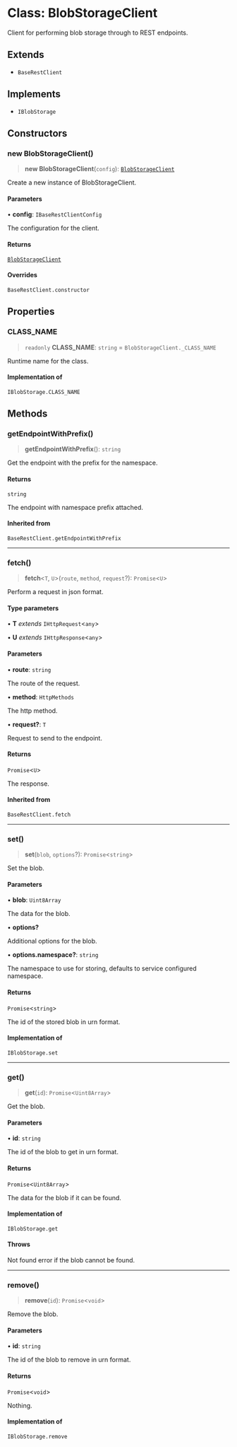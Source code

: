# Class: BlobStorageClient

Client for performing blob storage through to REST endpoints.

## Extends

- `BaseRestClient`

## Implements

- `IBlobStorage`

## Constructors

### new BlobStorageClient()

> **new BlobStorageClient**(`config`): [`BlobStorageClient`](BlobStorageClient.md)

Create a new instance of BlobStorageClient.

#### Parameters

• **config**: `IBaseRestClientConfig`

The configuration for the client.

#### Returns

[`BlobStorageClient`](BlobStorageClient.md)

#### Overrides

`BaseRestClient.constructor`

## Properties

### CLASS\_NAME

> `readonly` **CLASS\_NAME**: `string` = `BlobStorageClient._CLASS_NAME`

Runtime name for the class.

#### Implementation of

`IBlobStorage.CLASS_NAME`

## Methods

### getEndpointWithPrefix()

> **getEndpointWithPrefix**(): `string`

Get the endpoint with the prefix for the namespace.

#### Returns

`string`

The endpoint with namespace prefix attached.

#### Inherited from

`BaseRestClient.getEndpointWithPrefix`

***

### fetch()

> **fetch**\<`T`, `U`\>(`route`, `method`, `request`?): `Promise`\<`U`\>

Perform a request in json format.

#### Type parameters

• **T** *extends* `IHttpRequest`\<`any`\>

• **U** *extends* `IHttpResponse`\<`any`\>

#### Parameters

• **route**: `string`

The route of the request.

• **method**: `HttpMethods`

The http method.

• **request?**: `T`

Request to send to the endpoint.

#### Returns

`Promise`\<`U`\>

The response.

#### Inherited from

`BaseRestClient.fetch`

***

### set()

> **set**(`blob`, `options`?): `Promise`\<`string`\>

Set the blob.

#### Parameters

• **blob**: `Uint8Array`

The data for the blob.

• **options?**

Additional options for the blob.

• **options.namespace?**: `string`

The namespace to use for storing, defaults to service configured namespace.

#### Returns

`Promise`\<`string`\>

The id of the stored blob in urn format.

#### Implementation of

`IBlobStorage.set`

***

### get()

> **get**(`id`): `Promise`\<`Uint8Array`\>

Get the blob.

#### Parameters

• **id**: `string`

The id of the blob to get in urn format.

#### Returns

`Promise`\<`Uint8Array`\>

The data for the blob if it can be found.

#### Implementation of

`IBlobStorage.get`

#### Throws

Not found error if the blob cannot be found.

***

### remove()

> **remove**(`id`): `Promise`\<`void`\>

Remove the blob.

#### Parameters

• **id**: `string`

The id of the blob to remove in urn format.

#### Returns

`Promise`\<`void`\>

Nothing.

#### Implementation of

`IBlobStorage.remove`
